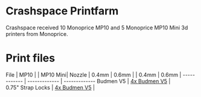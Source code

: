 # Crashspace Printfarm 

Crashspace received 10 Monoprice MP10 and 5 Monoprice MP10 Mini 3d printers from Monoprice. 

# Print files

File | MP10 | | MP10 Mini| 
Nozzle | 0.4mm | 0.6mm | | 0.4mm | 0.6mm | 
------------ | ------------- | -------------
Budmen V5 | [4x Budmen V5](link) |  
0.75" Strap Locks | [4x Budmen V5](link) | 

